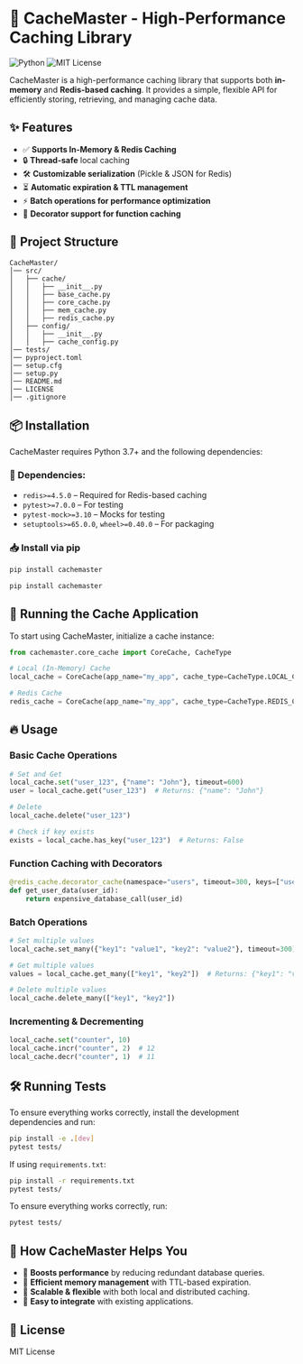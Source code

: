 # 🚀 CacheMaster - High-Performance Caching Library  

![Python](https://img.shields.io/badge/python-3.7%2B-blue) ![MIT License](https://img.shields.io/badge/license-MIT-green)  

[//]: # (![Package Version]&#40;https://img.shields.io/pypi/v/cachemaster&#41;  )

[//]: # (![Build Status]&#40;https://img.shields.io/github/actions/workflow/status/JanardhanSingh98/CacheMaster/tests.yml&#41;  )

[//]: # (![Code Quality]&#40;https://img.shields.io/lgtm/grade/python/g/JanardhanSingh98/CacheMaster.svg?logo=lgtm&logoWidth=18&#41;  )


CacheMaster is a high-performance caching library that supports both **in-memory** and **Redis-based caching**. It provides a simple, flexible API for efficiently storing, retrieving, and managing cache data.

## ✨ Features
- ✅ **Supports In-Memory & Redis Caching**
- 🔒 **Thread-safe** local caching
- 🛠 **Customizable serialization** (Pickle & JSON for Redis)
- ⏳ **Automatic expiration & TTL management**
- ⚡ **Batch operations for performance optimization**
- 🎯 **Decorator support for function caching**

## 📂 Project Structure
```
CacheMaster/
│── src/
│   ├── cache/
│   │   ├── __init__.py
│   │   ├── base_cache.py
│   │   ├── core_cache.py
│   │   ├── mem_cache.py
│   │   ├── redis_cache.py
│   ├── config/
│   │   ├── __init__.py
│   │   ├── cache_config.py
│── tests/
│── pyproject.toml
│── setup.cfg
│── setup.py
│── README.md
│── LICENSE
│── .gitignore
```

## 📦 Installation
CacheMaster requires Python 3.7+ and the following dependencies:

### **🔧 Dependencies:**
- `redis>=4.5.0`  – Required for Redis-based caching
- `pytest>=7.0.0` – For testing
- `pytest-mock>=3.10` – Mocks for testing
- `setuptools>=65.0.0`, `wheel>=0.40.0` – For packaging

### **📥 Install via pip**
```sh
pip install cachemaster
```
```sh
pip install cachemaster
```

## 🚀 Running the Cache Application
To start using CacheMaster, initialize a cache instance:
```python
from cachemaster.core_cache import CoreCache, CacheType

# Local (In-Memory) Cache
local_cache = CoreCache(app_name="my_app", cache_type=CacheType.LOCAL_CACHE)

# Redis Cache
redis_cache = CoreCache(app_name="my_app", cache_type=CacheType.REDIS_CACHE, redis_url="redis://localhost")
```

## 🔥 Usage
### Basic Cache Operations
```python
# Set and Get
local_cache.set("user_123", {"name": "John"}, timeout=600)
user = local_cache.get("user_123")  # Returns: {"name": "John"}

# Delete
local_cache.delete("user_123")

# Check if key exists
exists = local_cache.has_key("user_123")  # Returns: False
```

### Function Caching with Decorators
```python
@redis_cache.decorator_cache(namespace="users", timeout=300, keys=["user_id"])
def get_user_data(user_id):
    return expensive_database_call(user_id)
```

### Batch Operations
```python
# Set multiple values
local_cache.set_many({"key1": "value1", "key2": "value2"}, timeout=300)

# Get multiple values
values = local_cache.get_many(["key1", "key2"])  # Returns: {"key1": "value1", "key2": "value2"}

# Delete multiple values
local_cache.delete_many(["key1", "key2"]) 
```

### Incrementing & Decrementing
```python
local_cache.set("counter", 10)
local_cache.incr("counter", 2)  # 12
local_cache.decr("counter", 1)  # 11
```

## 🛠 Running Tests
To ensure everything works correctly, install the development dependencies and run:

```sh
pip install -e .[dev]
pytest tests/
```

If using `requirements.txt`:
```sh
pip install -r requirements.txt
pytest tests/
```
To ensure everything works correctly, run:
```sh
pytest tests/
```

## 🎯 How CacheMaster Helps You
- 🚀 **Boosts performance** by reducing redundant database queries.
- 💾 **Efficient memory management** with TTL-based expiration.
- 🔄 **Scalable & flexible** with both local and distributed caching.
- 📌 **Easy to integrate** with existing applications.

## 📜 License
MIT License

